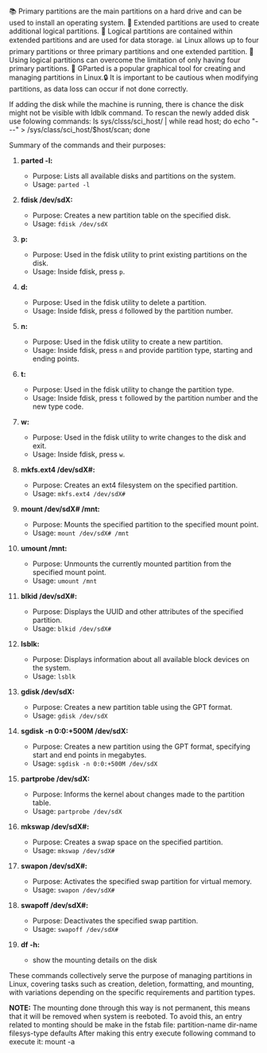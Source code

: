 📚 Primary partitions are the main partitions on a hard drive and can be used to install an operating system.
🔄 Extended partitions are used to create additional logical partitions.
💾 Logical partitions are contained within extended partitions and are used for data storage.
📊 Linux allows up to four primary partitions or three primary partitions and one extended partition.
🚀 Using logical partitions can overcome the limitation of only having four primary partitions.
📑 GParted is a popular graphical tool for creating and managing partitions in Linux.🔒 It is important to be cautious when modifying partitions, as data loss can occur if not done correctly.


If adding the disk while the machine is running, there is chance the disk might not be visible with ldblk command. To rescan the newly added disk use folowing commands:
ls sys/clsss/sci_host/ | while read host; do echo "---" > /sys/class/sci_host/$host/scan; done


Summary of the commands and their purposes:

1. **parted -l:**
   - Purpose: Lists all available disks and partitions on the system.
   - Usage: `parted -l`
  
2. **fdisk /dev/sdX:**
   - Purpose: Creates a new partition table on the specified disk.
   - Usage: `fdisk /dev/sdX`

3. **p:**
   - Purpose: Used in the fdisk utility to print existing partitions on the disk.
   - Usage: Inside fdisk, press `p`.

4. **d:**
   - Purpose: Used in the fdisk utility to delete a partition.
   - Usage: Inside fdisk, press `d` followed by the partition number.

5. **n:**
   - Purpose: Used in the fdisk utility to create a new partition.
   - Usage: Inside fdisk, press `n` and provide partition type, starting and ending points.

6. **t:**
   - Purpose: Used in the fdisk utility to change the partition type.
   - Usage: Inside fdisk, press `t` followed by the partition number and the new type code.

7. **w:**
   - Purpose: Used in the fdisk utility to write changes to the disk and exit.
   - Usage: Inside fdisk, press `w`.

8. **mkfs.ext4 /dev/sdX#:**
   - Purpose: Creates an ext4 filesystem on the specified partition.
   - Usage: `mkfs.ext4 /dev/sdX#`

9. **mount /dev/sdX# /mnt:**
   - Purpose: Mounts the specified partition to the specified mount point.
   - Usage: `mount /dev/sdX# /mnt`

10. **umount /mnt:**
    - Purpose: Unmounts the currently mounted partition from the specified mount point.
    - Usage: `umount /mnt`

11. **blkid /dev/sdX#:**
    - Purpose: Displays the UUID and other attributes of the specified partition.
    - Usage: `blkid /dev/sdX#`

12. **lsblk:**
    - Purpose: Displays information about all available block devices on the system.
    - Usage: `lsblk`

13. **gdisk /dev/sdX:**
    - Purpose: Creates a new partition table using the GPT format.
    - Usage: `gdisk /dev/sdX`

14. **sgdisk -n 0:0:+500M /dev/sdX:**
    - Purpose: Creates a new partition using the GPT format, specifying start and end points in megabytes.
    - Usage: `sgdisk -n 0:0:+500M /dev/sdX`

15. **partprobe /dev/sdX:**
    - Purpose: Informs the kernel about changes made to the partition table.
    - Usage: `partprobe /dev/sdX`

16. **mkswap /dev/sdX#:**
    - Purpose: Creates a swap space on the specified partition.
    - Usage: `mkswap /dev/sdX#`

17. **swapon /dev/sdX#:**
    - Purpose: Activates the specified swap partition for virtual memory.
    - Usage: `swapon /dev/sdX#`

18. **swapoff /dev/sdX#:**
    - Purpose: Deactivates the specified swap partition.
    - Usage: `swapoff /dev/sdX#`

19. **df -h:**
    - show the mounting details on the disk

These commands collectively serve the purpose of managing partitions in Linux, covering tasks such as creation, deletion, formatting, and mounting, with variations depending on the specific requirements and partition types.



**NOTE:** The mounting done through this way is not permanent, this means that it will be removed when system is reeboted. To avoid this, an entry related to monting should be make in the fstab file:
partition-name dir-name filesys-type defaults
After making this entry execute following command to execute it:
    mount -a 